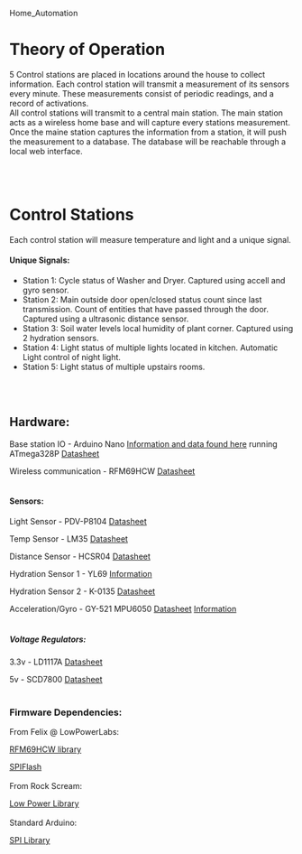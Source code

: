 Home_Automation
# Theory of Operation

5 Control stations are placed in locations around the house to collect information. 
Each control station will transmit a measurement of its sensors every minute. 
These measurements consist of periodic readings, and a record of activations.  
All control stations will transmit to a central main station. 
The main station acts as a wireless home base and will capture every stations measurement.
Once the maine station captures the information from a station, it will push the measurement to a database. 
The database will be reachable through a local web interface. 

<br/><br/>
# Control Stations

Each control station will measure temperature and light and a unique signal.


#### Unique Signals:

- Station 1:
	Cycle status of Washer and Dryer.
	Captured using accell and gyro sensor.
- Station 2: 
	Main outside door open/closed status count since last transmission.
	Count of entities that have passed through the door.
	Captured using a ultrasonic distance sensor.
- Station 3:
	Soil water levels
	local humidity of plant corner. 
	Captured using 2 hydration sensors.
- Station 4: 
	Light status of multiple lights located in kitchen.
	Automatic Light control of night light. 
- Station 5:
	Light status of multiple upstairs rooms. 	

<br/><br/>
## Hardware:

Base station IO - Arduino Nano [Information and data found here](http://avrchip.com/arduino-nano-datasheet-and-tutorial/) running ATmega328P [Datasheet](http://ww1.microchip.com/downloads/en/DeviceDoc/Atmel-7810-Automotive-Microcontrollers-ATmega328P_Datasheet.pdf)

Wireless communication  - RFM69HCW [Datasheet](https://cdn.sparkfun.com/datasheets/Wireless/General/RFM69HCW-V1.1.pdf)
<br/><br/>
#### Sensors:

Light Sensor - PDV-P8104 [Datasheet](https://media.digikey.com/pdf/Data%20Sheets/Photonic%20Detetectors%20Inc%20PDFs/PDV-P8104.pdf)

Temp Sensor - LM35 [Datasheet](http://www.ti.com/lit/ds/symlink/lm35.pdf)

Distance Sensor - HCSR04 [Datasheet](https://cdn.sparkfun.com/datasheets/Sensors/Proximity/HCSR04.pdf)

Hydration Sensor 1 - YL69 [Information](https://www.oddwires.com/yl-69-soil-hygrometer-humidity-soil-moisture-detection-sensor/)

Hydration Sensor 2 - K-0135 [Datasheet](http://www.fecegypt.com/uploads/dataSheet/1480850810_water.pdf)

Acceleration/Gyro - GY-521 MPU6050 [Datasheet](http://www.haoyuelectronics.com/Attachment/GY-521/mpu6050.pdf) [Information](https://www.hotmcu.com/gy521-mpu6050-3axis-acceleration-gyroscope-6dof-module-p-83.html)
<br/><br/>
##### Voltage Regulators:

3.3v - LD1117A [Datasheet](https://www.st.com/content/ccc/resource/technical/document/datasheet/a5/c3/3f/c9/2b/15/40/49/CD00002116.pdf/files/CD00002116.pdf/jcr:content/translations/en.CD00002116.pdf)

5v - SCD7800 [Datasheet](https://media.digikey.com/pdf/Data%20Sheets/ON%20Semiconductor%20PDFs/SCD7800_A_Rev4_Sep2011.pdf)
<br/><br/>
### Firmware Dependencies:
From Felix @ LowPowerLabs:

[RFM69HCW library](https://github.com/LowPowerLab/RFM69)

[SPIFlash](https://github.com/LowPowerLab/SPIFlash)
<br/><br/>
From Rock Scream:

[Low Power Library](https://github.com/rocketscream/Low-Power)
<br/><br/>
Standard Arduino:

[SPI Library](https://www.arduino.cc/en/reference/SPI)








